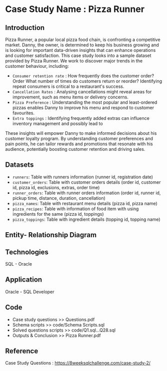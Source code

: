# Case Study Name : Pizza Runner


## Introduction
Pizza Runner, a popular local pizza food chain, is confronting a competitive market. Danny, the owner, is determined to keep his business growing and is looking for important data-driven insights that can enhance operations and customer satisfaction. This case study looks into a sample dataset provided by Pizza Runner. We work to discover major trends in the customer behaviour, including:

* `Consumer retention rate` : How frequently does the customer order? Order What number of times do customers return or reorder? Identifying repeat consumers is critical to a restaurant's success.
* `Cancellation Rates` : Analysing cancellations might reveal areas for improvement, such as menu items or delivery concerns.
* `Pizza Preference` : Understanding the most popular and least-ordered pizzas enables Danny to improve his menu and respond to customer favourites.
* `Extra toppings` : Identifying frequently added extras can influence inventory management and possibly lead to

These insights will empower Danny to make informed decisions about his customer loyalty program. By understanding customer preferences and pain points, he can tailor rewards and promotions that resonate with his audience, potentially boosting customer retention and driving sales.


## Datasets
* `runners`: Table with runners information (runner id, registration date)
* `customer_orders`: Table with customer orders details (order id, customer id, pizza id, exclusions, extras, order time)
* `runner_orders`: Table with runner orders information (order id, runner id, pickup time, distance, duration, cancellation)
* `pizza_names`: Table with restaurant menu details (pizza id, pizza name)
* `pizza_recipes`: Table with information of food item with using ingredients for the same (pizza id, toppings)
* `pizza_toppings`: Table with ingredient details (topping id, topping name)

## Entity- Relationship Diagram



## Technologies
SQL - Oracle


## Application
Oracle - SQL Developer


## Code
- Case study questions >> Questions.pdf
- Schema scripts >> code/Schema Scripts.sql
- Solved questions scripts >> code/Q1.sql...Q28.sql
- Outputs & Conclusion >> Pizza Runner.pdf


## Reference
Case Study Questions : https://8weeksqlchallenge.com/case-study-2/